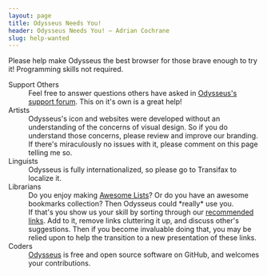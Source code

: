 ```yaml
---
layout: page
title: Odysseus Needs You!
header: Odysseus Needs You! — Adrian Cochrane
slug: help-wanted
---
```


Please help make Odysseus the best browser for those brave enough to try it! Programming skills not required.

<dl>
  <dt>Support Others</dt>
  <dd>Feel free to answer questions others have asked in <a href="https://github.com/Odysseus-support">Odysseus's support forum</a>. This on it's own is a great help!</dd>
  <dt>Artists</dt>
  <dd>Odysseus's icon and websites were developed without an understanding of the concerns of visual design. So if you do understand those concerns, please review and improve our branding. If there's miraculously no issues with it, please comment on this page telling me so.</dd>
  <dt>Linguists</dt>
  <dd>Odysseus is fully internationalized, so please go to Transifax to localize it.</dd>
  <dt>Librarians</dt>
  <dd>Do you enjoy making <a href="https://github.com/sindresorhus/awesome">Awesome Lists</a>? Or do you have an awesome bookmarks collection? Then Odysseus could *really* use you.</dd>
  <dd>If that's you show us your skill by sorting through our <a href="https://github.com/alcinnz/Odysseus-recommendations/">recommended links</a>. Add to it, remove links cluttering it up, and discuss other's suggestions. Then if you become invaluable doing that, you may be relied upon to help the transition to a new presentation of these links.</dd>
  <dt>Coders</dt>
  <dd><a href="https://github.com/alcinnz/Odysseus/">Odysseus</a> is free and open source software on GitHub, and welcomes your contributions.</dd>
</dl>
